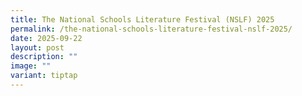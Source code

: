 ```yaml
---
title: The National Schools Literature Festival (NSLF) 2025
permalink: /the-national-schools-literature-festival-nslf-2025/
date: 2025-09-22
layout: post
description: ""
image: ""
variant: tiptap
---
```

